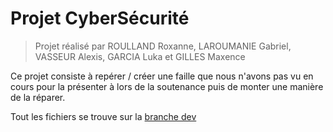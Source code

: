 # Projet CyberSécurité

> Projet réalisé par ROULLAND Roxanne, LAROUMANIE Gabriel, VASSEUR Alexis, GARCIA Luka et GILLES Maxence

Ce projet consiste à repérer / créer une faille que nous n'avons pas vu en cours pour la présenter à lors de la soutenance puis de monter une manière de la réparer.

Tout les fichiers se trouve sur la [branche dev](https://github.com/UnEpicier/SecuForum/tree/dev)

